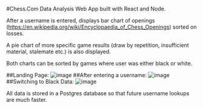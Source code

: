 #Chess.Com Data Analysis Web App built with React and Node. 

After a username is entered, displays bar chart of openings (https://en.wikipedia.org/wiki/Encyclopaedia_of_Chess_Openings) sorted on losses.

A pie chart of more specific game results (draw by repetition, insufficient material, stalemate etc.) is also displayed.

Both charts can be sorted by games where user was either black or white. 

##Landing Page:
![image](https://user-images.githubusercontent.com/62068680/82501802-b5985a80-9aaa-11ea-95db-f0327d02768e.png=100x)
##After entering a username:
![image](https://user-images.githubusercontent.com/62068680/82501779-aca78900-9aaa-11ea-84aa-821f175ae568.png)
##Switching to Black Data:
![image](https://user-images.githubusercontent.com/62068680/82501822-bdf09580-9aaa-11ea-90d4-38f869cbc360.png)

All data is stored in a Postgres database so that future username lookups are much faster. 
